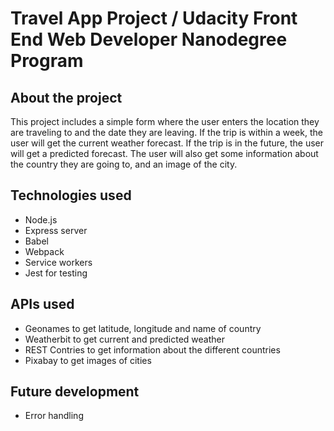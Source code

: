 # Travel App Project / Udacity Front End Web Developer Nanodegree Program

## About the project
This project includes a simple form where the user enters the location they are traveling to and the date they are leaving. If the trip is within a week, the user will get the current weather forecast. If the trip is in the future, the user will get a predicted forecast. The user will also get some information about the country they are going to, and an image of the city.

## Technologies used

- Node.js
- Express server
- Babel
- Webpack
- Service workers
- Jest for testing

## APIs used

- Geonames to get latitude, longitude and name of country
- Weatherbit to get current and predicted weather
- REST Contries to get information about the different countries
- Pixabay to get images of cities

## Future development

- Error handling
